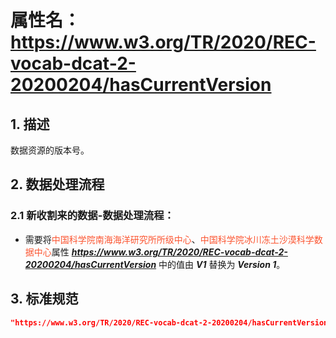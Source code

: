 # 属性名： https://www.w3.org/TR/2020/REC-vocab-dcat-2-20200204/hasCurrentVersion

## 1. 描述
数据资源的版本号。

## 2. 数据处理流程
### 2.1 新收割来的数据-数据处理流程：
  * 需要将<font color="#fc5531">中国科学院南海海洋研究所所级中心</font>、<font color="#fc5531">中国科学院冰川冻土沙漠科学数据中心</font>属性 ___https://www.w3.org/TR/2020/REC-vocab-dcat-2-20200204/hasCurrentVersion___ 中的值由 ___V1___ 替换为 ___Version 1___。

## 3. 标准规范
```json
"https://www.w3.org/TR/2020/REC-vocab-dcat-2-20200204/hasCurrentVersion" : "Version 1",
``` 
